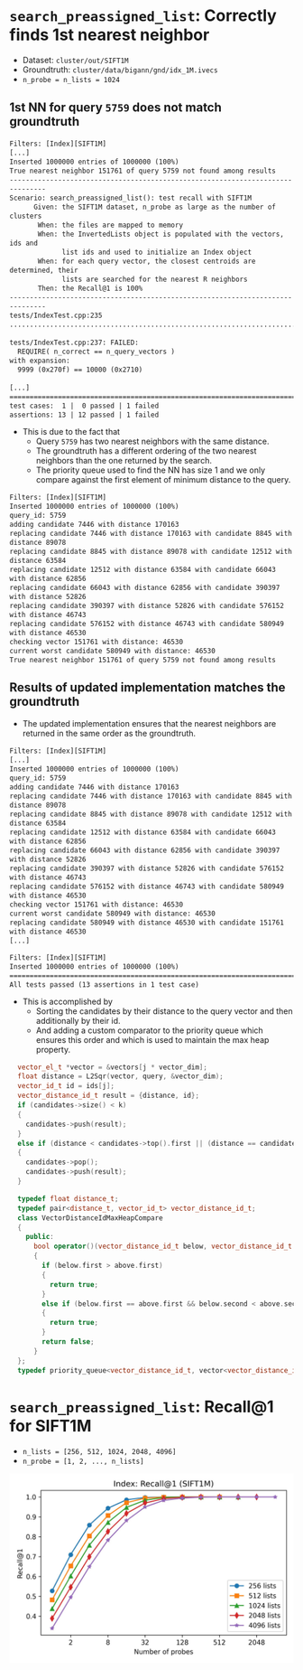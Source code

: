# `search_preassigned_list`: Correctly finds 1st nearest neighbor
- Dataset: `cluster/out/SIFT1M`
- Groundtruth: `cluster/data/bigann/gnd/idx_1M.ivecs`
- `n_probe = n_lists = 1024`


## 1st NN for query `5759` does not match groundtruth

```
Filters: [Index][SIFT1M]
[...]
Inserted 1000000 entries of 1000000 (100%)
True nearest neighbor 151761 of query 5759 not found among results
-------------------------------------------------------------------------------
Scenario: search_preassigned_list(): test recall with SIFT1M
      Given: the SIFT1M dataset, n_probe as large as the number of clusters
       When: the files are mapped to memory
       When: the InvertedLists object is populated with the vectors, ids and
             list ids and used to initialize an Index object
       When: for each query vector, the closest centroids are determined, their
             lists are searched for the nearest R neighbors
       Then: the Recall@1 is 100%
-------------------------------------------------------------------------------
tests/IndexTest.cpp:235
...............................................................................

tests/IndexTest.cpp:237: FAILED:
  REQUIRE( n_correct == n_query_vectors )
with expansion:
  9999 (0x270f) == 10000 (0x2710)

[...]
===============================================================================
test cases:  1 |  0 passed | 1 failed
assertions: 13 | 12 passed | 1 failed
```
- This is due to the fact that
  - Query `5759` has two nearest neighbors with the same distance.
  - The groundtruth has a different ordering of the two nearest neighbors than the one returned by the search.
  - The priority queue used to find the NN has size 1 and we only compare against the first element of minimum distance to the query.
```
Filters: [Index][SIFT1M]
Inserted 1000000 entries of 1000000 (100%)
query_id: 5759
adding candidate 7446 with distance 170163
replacing candidate 7446 with distance 170163 with candidate 8845 with distance 89078
replacing candidate 8845 with distance 89078 with candidate 12512 with distance 63584
replacing candidate 12512 with distance 63584 with candidate 66043 with distance 62856
replacing candidate 66043 with distance 62856 with candidate 390397 with distance 52826
replacing candidate 390397 with distance 52826 with candidate 576152 with distance 46743
replacing candidate 576152 with distance 46743 with candidate 580949 with distance 46530
checking vector 151761 with distance: 46530
current worst candidate 580949 with distance: 46530
True nearest neighbor 151761 of query 5759 not found among results
```

## Results of updated implementation matches the groundtruth
- The updated implementation ensures that the nearest neighbors are returned in the same order as the groundtruth.
```
Filters: [Index][SIFT1M]
[...]
Inserted 1000000 entries of 1000000 (100%)
query_id: 5759
adding candidate 7446 with distance 170163
replacing candidate 7446 with distance 170163 with candidate 8845 with distance 89078
replacing candidate 8845 with distance 89078 with candidate 12512 with distance 63584
replacing candidate 12512 with distance 63584 with candidate 66043 with distance 62856
replacing candidate 66043 with distance 62856 with candidate 390397 with distance 52826
replacing candidate 390397 with distance 52826 with candidate 576152 with distance 46743
replacing candidate 576152 with distance 46743 with candidate 580949 with distance 46530
checking vector 151761 with distance: 46530
current worst candidate 580949 with distance: 46530
replacing candidate 580949 with distance 46530 with candidate 151761 with distance 46530
[...]
```
```
Filters: [Index][SIFT1M]
Inserted 1000000 entries of 1000000 (100%)
===============================================================================
All tests passed (13 assertions in 1 test case)
```
- This is accomplished by
  - Sorting the candidates by their distance to the query vector and then additionally by their id.
  - And adding a custom comparator to the priority queue which ensures this order and which is used to maintain the max heap property.
```c++
  vector_el_t *vector = &vectors[j * vector_dim];
  float distance = L2Sqr(vector, query, &vector_dim);
  vector_id_t id = ids[j];
  vector_distance_id_t result = {distance, id};
  if (candidates->size() < k)
  {
    candidates->push(result);
  }
  else if (distance < candidates->top().first || (distance == candidates->top().first && id < candidates->top().second))
  {
    candidates->pop();
    candidates->push(result);
  }
```
 

```c++
  typedef float distance_t;
  typedef pair<distance_t, vector_id_t> vector_distance_id_t;
  class VectorDistanceIdMaxHeapCompare
  {
    public:
      bool operator()(vector_distance_id_t below, vector_distance_id_t above)
      {
        if (below.first > above.first)
        {
          return true;
        }
        else if (below.first == above.first && below.second < above.second)
        {
          return true;
        }
        return false;
      }
  };
  typedef priority_queue<vector_distance_id_t, vector<vector_distance_id_t>, VectorDistanceIdMaxHeapCompare> heap_t;
```

# `search_preassigned_list`: Recall@1 for SIFT1M
- `n_lists = [256, 512, 1024, 2048, 4096]`
- `n_probe = [1, 2, ..., n_lists]`

![index-recall-at-1](index-recall-at-1.jpg)